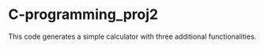 # C-programming_proj2

This code generates a simple calculator with three additional functionalities.
